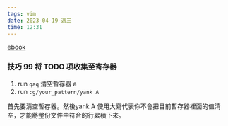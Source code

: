 ```yaml
---
tags: vim
date: 2023-04-19-週三
time: 12:31
---
```


[ebook](https://github.com/lijasonvip/Books_Reading/blob/master/Vim%E5%AE%9E%E7%94%A8%E6%8A%80%E5%B7%A7_%E9%AB%98%E6%B8%85_%E4%B8%AD%E6%96%87%E7%89%88.pdf)

### 技巧 99 将 TODO 项收集至寄存器
1. run `qaq` 清空暫存器 a
2. run `:g/your_pattern/yank A`

首先要清空暫存器。然後yank A 使用大寫代表你不會把目前暫存器裡面的值清空，才能將整份文件中符合的行累積下來。